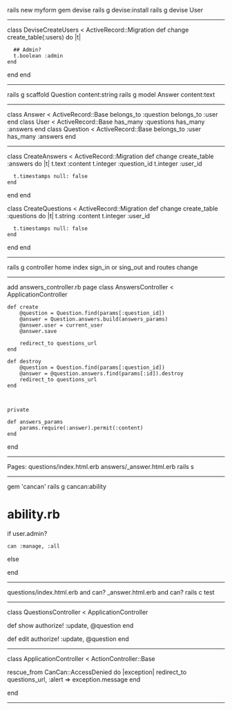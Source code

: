 rails new myform
gem devise
rails g devise:install
rails g devise User
***
class DeviseCreateUsers < ActiveRecord::Migration
  def change
    create_table(:users) do |t|

      ## Admin?
      t.boolean :admin
    end
  end
end
***
rails g scaffold Question content:string
rails g model Answer content:text
***
class Answer < ActiveRecord::Base
  belongs_to :question
  belongs_to :user
end
class User < ActiveRecord::Base
  has_many :questions
  has_many :answers
end
class Question < ActiveRecord::Base
  belongs_to :user
  has_many :answers
end
***
class CreateAnswers < ActiveRecord::Migration
  def change
    create_table :answers do |t|
      t.text :content
      t.integer :question_id
      t.integer :user_id

      t.timestamps null: false
    end
  end
end

class CreateQuestions < ActiveRecord::Migration
  def change
    create_table :questions do |t|
      t.string :content
      t.integer :user_id

      t.timestamps null: false
    end
  end
end
***
rails g controller home index
sign_in or sing_out and routes change
***
add answers_controller.rb page
class AnswersController < ApplicationController

	def create
		@question = Question.find(params[:question_id])
		@answer = Question.answers.build(answers_params)
		@answer.user = current_user
		@answer.save

		redirect_to questions_url
	end

	def destroy
		@question = Question.find(params[:question_id])
		@answer = @question.answers.find(params[:id]).destroy
		redirect_to questions_url
	end



	private

	def answers_params
		params.require(:answer).permit(:content)
	end


end
***
Pages: questions/index.html.erb  answers/_answer.html.erb
rails s
***
gem 'cancan'
rails g cancan:ability
# ability.rb
if user.admin?

    can :manage, :all

else

end

***
questions/index.html.erb   and can?
_answer.html.erb    and can?
rails c  test
***
class QuestionsController < ApplicationController

 def show
    authorize! :update, @question
  end

  def edit
    authorize! :update, @question
  end

***
class ApplicationController < ActionController::Base

  rescue_from CanCan::AccessDenied do |exception|
  	redirect_to questions_url, :alert => exception.message
  end

end

***




























